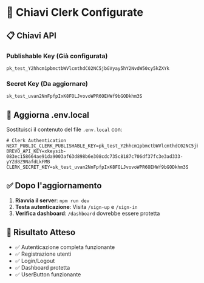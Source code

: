 # 🔑 Chiavi Clerk Configurate

## 📋 Chiavi API

### Publishable Key (Già configurata)
```
pk_test_Y2hhcm1pbmctbWVlcmthdC02NC5jbGVyay5hY2NvdW50cy5kZXYk
```

### Secret Key (Da aggiornare)
```
sk_test_uvan2NnFpfpIxK8FOLJvovoWPR6OEHWf9bGODkhm3S
```

## 🔧 Aggiorna .env.local

Sostituisci il contenuto del file `.env.local` con:

```env
# Clerk Authentication
NEXT_PUBLIC_CLERK_PUBLISHABLE_KEY=pk_test_Y2hhcm1pbmctbWVlcmthdC02NC5jbGVyay5hY2NvdW50cy5kZXYk
BREVO_API_KEY=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
CLERK_SECRET_KEY=sk_test_uvan2NnFpfpIxK8FOLJvovoWPR6OEHWf9bGODkhm3S
```

## ✅ Dopo l'aggiornamento

1. **Riavvia il server**: `npm run dev`
2. **Testa autenticazione**: Visita `/sign-up` e `/sign-in`
3. **Verifica dashboard**: `/dashboard` dovrebbe essere protetta

## 🎯 Risultato Atteso

- ✅ Autenticazione completa funzionante
- ✅ Registrazione utenti
- ✅ Login/Logout
- ✅ Dashboard protetta
- ✅ UserButton funzionante 